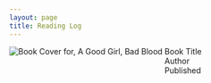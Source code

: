 ```yaml
---
layout: page
title: Reading Log
---
```


<head>
  <link rel="stylesheet" href="/css/books.css">
</head>

<div class="book">
    <div style="display:inline-block;vertical-align:top;">
        <img src="https://covers.openlibrary.org/b/id/11466695-L.jpg" alt="Book Cover for, A Good Girl, Bad Blood">
    </div>
    <div style="display:inline-block;vertical-align:bottom;">
        <div class="book-title">
            Book Title
        </div>
        <div class="author">
            Author
        </div>
        <div class="published">
            Published
        </div>
    </div>
</div>
